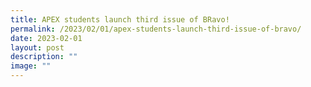 ```yaml
---
title: APEX students launch third issue of BRavo!
permalink: /2023/02/01/apex-students-launch-third-issue-of-bravo/
date: 2023-02-01
layout: post
description: ""
image: ""
---
```

